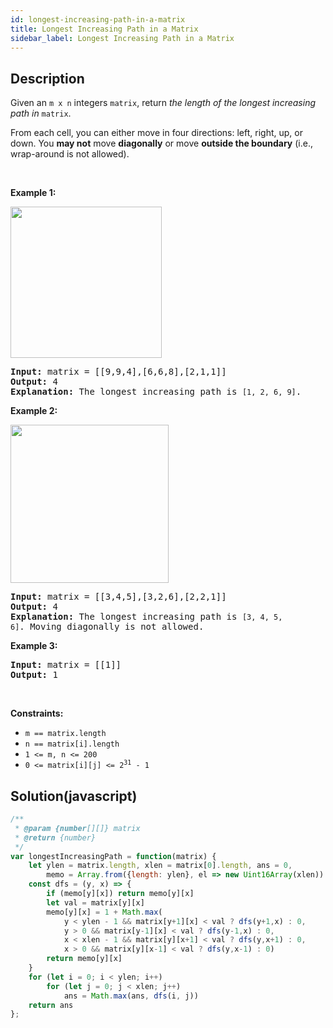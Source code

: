 ```yaml
---
id: longest-increasing-path-in-a-matrix
title: Longest Increasing Path in a Matrix
sidebar_label: Longest Increasing Path in a Matrix
---
```

## Description
<div class="description">
<p>Given an <code>m x n</code> integers <code>matrix</code>, return <em>the length of the longest increasing path in </em><code>matrix</code>.</p>

<p>From each cell, you can either move in four directions: left, right, up, or down. You <strong>may not</strong> move <strong>diagonally</strong> or move <strong>outside the boundary</strong> (i.e., wrap-around is not allowed).</p>

<p>&nbsp;</p>
<p><strong>Example 1:</strong></p>
<img alt="" src="https://assets.leetcode.com/uploads/2021/01/05/grid1.jpg" style="width: 242px; height: 242px;" />
<pre>
<strong>Input:</strong> matrix = [[9,9,4],[6,6,8],[2,1,1]]
<strong>Output:</strong> 4
<strong>Explanation:</strong> The longest increasing path is <code>[1, 2, 6, 9]</code>.
</pre>

<p><strong>Example 2:</strong></p>
<img alt="" src="https://assets.leetcode.com/uploads/2021/01/27/tmp-grid.jpg" style="width: 253px; height: 253px;" />
<pre>
<strong>Input:</strong> matrix = [[3,4,5],[3,2,6],[2,2,1]]
<strong>Output:</strong> 4
<strong>Explanation: </strong>The longest increasing path is <code>[3, 4, 5, 6]</code>. Moving diagonally is not allowed.
</pre>

<p><strong>Example 3:</strong></p>

<pre>
<strong>Input:</strong> matrix = [[1]]
<strong>Output:</strong> 1
</pre>

<p>&nbsp;</p>
<p><strong>Constraints:</strong></p>

<ul>
	<li><code>m == matrix.length</code></li>
	<li><code>n == matrix[i].length</code></li>
	<li><code>1 &lt;= m, n &lt;= 200</code></li>
	<li><code>0 &lt;= matrix[i][j] &lt;= 2<sup>31</sup> - 1</code></li>
</ul>

</div>

## Solution(javascript)
```javascript
/**
 * @param {number[][]} matrix
 * @return {number}
 */
var longestIncreasingPath = function(matrix) {
    let ylen = matrix.length, xlen = matrix[0].length, ans = 0,
        memo = Array.from({length: ylen}, el => new Uint16Array(xlen))
    const dfs = (y, x) => {
        if (memo[y][x]) return memo[y][x]
        let val = matrix[y][x]
        memo[y][x] = 1 + Math.max(
            y < ylen - 1 && matrix[y+1][x] < val ? dfs(y+1,x) : 0,
            y > 0 && matrix[y-1][x] < val ? dfs(y-1,x) : 0,
            x < xlen - 1 && matrix[y][x+1] < val ? dfs(y,x+1) : 0,
            x > 0 && matrix[y][x-1] < val ? dfs(y,x-1) : 0)
        return memo[y][x]
    }
    for (let i = 0; i < ylen; i++)
        for (let j = 0; j < xlen; j++)
            ans = Math.max(ans, dfs(i, j))
    return ans
};

```